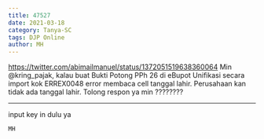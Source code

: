 ```yaml
---
title: 47527
date: 2021-03-18
category: Tanya-SC
tags: DJP Online
author: MH
---
```


https://twitter.com/abimailmanuel/status/1372051519638360064 Min @kring_pajak, kalau buat Bukti Potong PPh 26 di eBupot Unifikasi secara import kok ERREX0048 error membaca cell tanggal lahir. Perusahaan kan tidak ada tanggal lahir. Tolong respon ya min ????????

---

input key in dulu ya

`MH`
